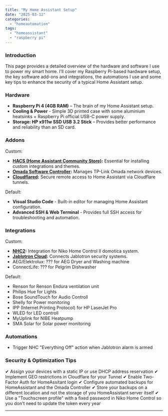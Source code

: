 ```yaml
---
title: "My Home Assistant Setup"
date: "2025-03-12"
categories:   
  - "homeautomation"
tags: 
  - "homeassistant"
  - "raspberry pi"  
---
```


### **Introduction**  
This page provides a detailed overview of the hardware and software I use to power my smart home. I’ll cover my Raspberry Pi-based hardware setup, the key software add-ons and integrations, the automations I use and some key tips to enhance the security of a typical Home Assistant setup.

### **Hardware**  

- **Raspberry Pi 4 (4GB RAM)** – The brain of my Home Assistant setup.
- **Cooling & Power** - Simple 3D printed case with some aluminium heatsinks + Raspberry Pi official USB-C power supply.
- **Storage: HP x911w SSD USB 3.2 Stick** – Provides better performance and reliability than an SD card.

### **Addons**  

Custom:
- **[HACS (Home Assistant Community Store)](https://www.hacs.xyz/):** Essential for installing custom integrations and themes.
- **[Omada Software Controller](https://github.com/jkunczik/home-assistant-omada):** Manages TP-Link Omada network devices.
- **[Cloudflared](https://github.com/brenner-tobias/ha-addons):** Secure remote access to Home Assistant via Cloudflare tunnels.

Default:
- **Visual Studio Code** - Built-in editor for managing Home Assistant configuration.
- **Advanced SSH & Web Terminal** - Provides full SSH access for troubleshooting and automation.


### **Integrations**  

Custom:
- **[NHC2](https://github.com/joleys/niko-home-control-II):** Integration for Niko Home Control II domotica system.
- **[Jablotron Cloud](https://github.com/Pigotka/ha-cc-jablotron-cloud):** Connects Jablotron security systems.
- AEG/Elektrolux: ??? for AEG Dryer and Washing machine
- ConnectLife: ??? for Pelgrim Dishwasher

Default:
- Renson for Renson Endura ventilation unit
- Philips Hue for Lights
- Bose SoundTouch for Audio Controll
- Shelly for Power monitoring
- IPP (Internet Printing Protocol) for HP LaserJet Pro
- WLED for LED controll
- MyUplink for NIBE Heatpump
- SMA Solar for Solar power monitoring

### **Automations**  
- Trigger NHC "Everything Off" action when Jablotron alarm is armed

### **Security & Optimization Tips**  
✔ Assign your devices with a static IP or use DHCP address reservation
✔ Implement GEO restrictions in Cloudflare for your Tunnel
✔ Enable Two-Factor Auth for HomeAssitant login
✔ Configure automated backups for HomeAssistant and the Omada Controller
✔ Store your backups on a different location and not the storage of you HomeAssistant server itself
✔ Use a "Touchscreen profile" with a fixed password in Niko Home Control so you don't need to update the token every year

---
